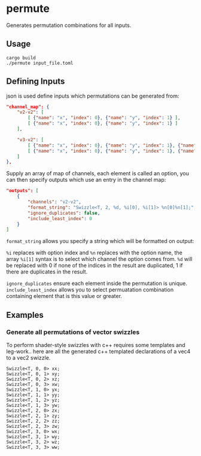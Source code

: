 # permute

Generates permutation combinations for all inputs.

## Usage

```shell
cargo build
./permute input_file.toml
```

## Defining Inputs

json is used define inputs which permutations can be generated from:

```json
"channel_map": {
    "v2-v2": [
        [ {"name": "x", "index": 0}, {"name": "y", "index": 1} ], 
        [ {"name": "x", "index": 0}, {"name": "y", "index": 1} ]
    ],

    "v3-v2": [
        [ {"name": "x", "index": 0}, {"name": "y", "index": 1}, {"name": "z", "index": 2} ], 
        [ {"name": "x", "index": 0}, {"name": "y", "index": 1}, {"name": "z", "index": 2} ]
    ]
},
```

Supply an array of map of channels, each element is called an option, you can then specify outputs which use an entry in the channel map:

```json
"outputs": [
    {
        "channels": "v2-v2",
        "format_string": "Swizzle<T, 2, %d, %i[0], %i[1]> %n[0]%n[1];", 
        "ignore_duplicates": false,
        "include_least_index": 0
    }
]
```

`format_string` allows you specify a string which will be formatted on output:

`%i` replaces with option index and `%n` replaces with the option name, the array `%i[1]` syntax is to select which channel the option comes from. `%d` will be replaced with 0 if none of the indices in the result are duplicated, 1 if there are duplicates in the result.

`ignore_duplicates` ensure each element inside the permutation is unique.  
`include_least_index` allows you to select permuatation combination containing element that is this value or greater.

## Examples
### Generate all permutations of vector swizzles 

To perform shader-style swizzles with c++ requires some templates and leg-work.. here are all the generated c++ templated declarations of a vec4 to a vec2 swizzle.

```
Swizzle<T, 0, 0> xx;
Swizzle<T, 0, 1> xy;
Swizzle<T, 0, 2> xz;
Swizzle<T, 0, 3> xw;
Swizzle<T, 1, 0> yx;
Swizzle<T, 1, 1> yy;
Swizzle<T, 1, 2> yz;
Swizzle<T, 1, 3> yw;
Swizzle<T, 2, 0> zx;
Swizzle<T, 2, 1> zy;
Swizzle<T, 2, 2> zz;
Swizzle<T, 2, 3> zw;
Swizzle<T, 3, 0> wx;
Swizzle<T, 3, 1> wy;
Swizzle<T, 3, 2> wz;
Swizzle<T, 3, 3> ww;
```
